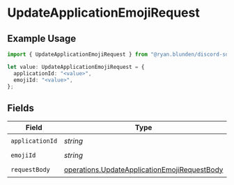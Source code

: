 # UpdateApplicationEmojiRequest

## Example Usage

```typescript
import { UpdateApplicationEmojiRequest } from "@ryan.blunden/discord-sdk/models/operations";

let value: UpdateApplicationEmojiRequest = {
  applicationId: "<value>",
  emojiId: "<value>",
};
```

## Fields

| Field                                                                                                        | Type                                                                                                         | Required                                                                                                     | Description                                                                                                  |
| ------------------------------------------------------------------------------------------------------------ | ------------------------------------------------------------------------------------------------------------ | ------------------------------------------------------------------------------------------------------------ | ------------------------------------------------------------------------------------------------------------ |
| `applicationId`                                                                                              | *string*                                                                                                     | :heavy_check_mark:                                                                                           | N/A                                                                                                          |
| `emojiId`                                                                                                    | *string*                                                                                                     | :heavy_check_mark:                                                                                           | N/A                                                                                                          |
| `requestBody`                                                                                                | [operations.UpdateApplicationEmojiRequestBody](../../models/operations/updateapplicationemojirequestbody.md) | :heavy_check_mark:                                                                                           | N/A                                                                                                          |